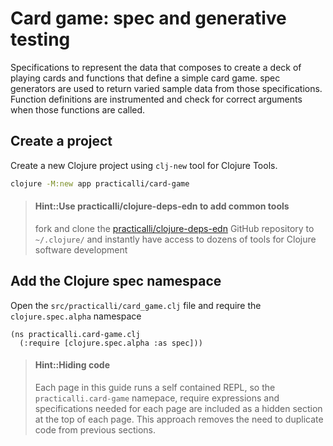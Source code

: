 # Card game: spec and generative testing
Specifications to represent the data that composes to create a deck of playing cards and functions that define a simple card game.  spec generators are used to return varied sample data from those specifications. Function definitions are instrumented and check for correct arguments when those functions are called.

## Create a project
Create a new Clojure project using `clj-new` tool for Clojure Tools.
```bash
clojure -M:new app practicalli/card-game
```

> #### Hint::Use practicalli/clojure-deps-edn to add common tools
> fork and clone the [practicalli/clojure-deps-edn](https://github.com/practicalli/clojure-deps-edn) GitHub repository to `~/.clojure/`  and instantly have access to dozens of tools for Clojure software development

## Add the Clojure spec namespace
Open the `src/practicalli/card_game.clj` file and require the `clojure.spec.alpha` namespace

```eval-clojure
(ns practicalli.card-game.clj
  (:require [clojure.spec.alpha :as spec]))
```

> #### Hint::Hiding code
> Each page in this guide runs a self contained REPL, so the `practicalli.card-game` namepace, require expressions and specifications needed for each page are included as a hidden section at the top of each page.  This approach removes the need to duplicate code from previous sections.
